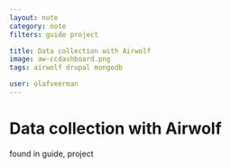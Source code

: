 ```yaml
---
layout: note
category: note
filters: guide project

title: Data collection with Airwolf
image: aw-ccdashboard.png
tags: airwolf drupal mongodb

user: olafveerman
---
```

# Data collection with Airwolf

found in guide, project